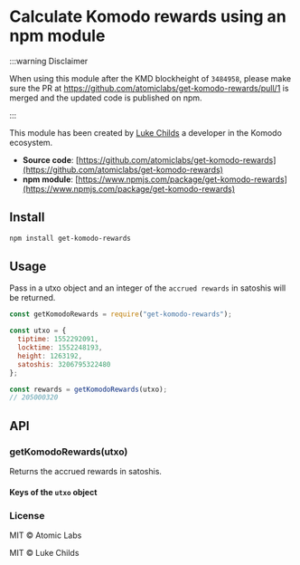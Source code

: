 # Calculate Komodo rewards using an npm module

:::warning Disclaimer

When using this module after the KMD blockheight of `3484958`, please make sure the PR at https://github.com/atomiclabs/get-komodo-rewards/pull/1 is merged and the updated code is published on npm.

:::

This module has been created by [Luke Childs](https://github.com/lukechilds) a developer in the Komodo ecosystem.

- **Source code**: [https://github.com/atomiclabs/get-komodo-rewards](https://github.com/atomiclabs/get-komodo-rewards)
- **npm module**: [https://www.npmjs.com/package/get-komodo-rewards](https://www.npmjs.com/package/get-komodo-rewards)

## Install

```bash
npm install get-komodo-rewards
```

## Usage

Pass in a utxo object and an integer of the `accrued rewards` in satoshis will be returned.

```js
const getKomodoRewards = require("get-komodo-rewards");

const utxo = {
  tiptime: 1552292091,
  locktime: 1552248193,
  height: 1263192,
  satoshis: 3206795322480
};

const rewards = getKomodoRewards(utxo);
// 205000320
```

## API

### getKomodoRewards(utxo)

Returns the accrued rewards in satoshis.

#### Keys of the `utxo` object

### License

MIT © Atomic Labs

MIT © Luke Childs
